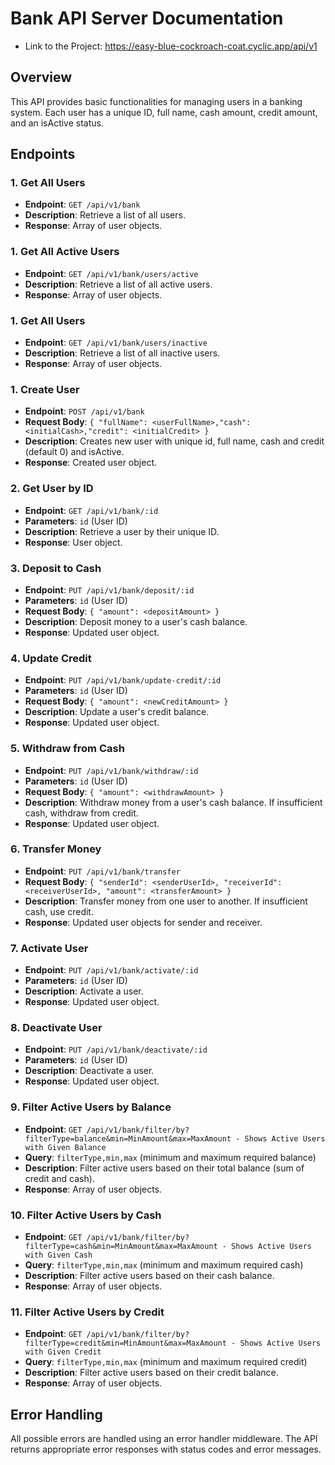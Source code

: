 # Bank API Server Documentation

-   Link to the Project: https://easy-blue-cockroach-coat.cyclic.app/api/v1

## Overview

This API provides basic functionalities for managing users in a banking system. Each user has a unique ID, full name, cash amount, credit amount, and an isActive status.

## Endpoints

### 1. Get All Users

-   **Endpoint**: `GET /api/v1/bank`
-   **Description**: Retrieve a list of all users.
-   **Response**: Array of user objects.

### 1. Get All Active Users

-   **Endpoint**: `GET /api/v1/bank/users/active`
-   **Description**: Retrieve a list of all active users.
-   **Response**: Array of user objects.

### 1. Get All Users

-   **Endpoint**: `GET /api/v1/bank/users/inactive`
-   **Description**: Retrieve a list of all inactive users.
-   **Response**: Array of user objects.

### 1. Create User

-   **Endpoint**: `POST /api/v1/bank`
-   **Request Body**: `{ "fullName": <userFullName>,"cash": <initialCash>,"credit": <initialCredit> }`
-   **Description**: Creates new user with unique id, full name, cash and credit (default 0) and isActive.
-   **Response**: Created user object.

### 2. Get User by ID

-   **Endpoint**: `GET /api/v1/bank/:id`
-   **Parameters**: `id` (User ID)
-   **Description**: Retrieve a user by their unique ID.
-   **Response**: User object.

### 3. Deposit to Cash

-   **Endpoint**: `PUT /api/v1/bank/deposit/:id`
-   **Parameters**: `id` (User ID)
-   **Request Body**: `{ "amount": <depositAmount> }`
-   **Description**: Deposit money to a user's cash balance.
-   **Response**: Updated user object.

### 4. Update Credit

-   **Endpoint**: `PUT /api/v1/bank/update-credit/:id`
-   **Parameters**: `id` (User ID)
-   **Request Body**: `{ "amount": <newCreditAmount> }`
-   **Description**: Update a user's credit balance.
-   **Response**: Updated user object.

### 5. Withdraw from Cash

-   **Endpoint**: `PUT /api/v1/bank/withdraw/:id`
-   **Parameters**: `id` (User ID)
-   **Request Body**: `{ "amount": <withdrawAmount> }`
-   **Description**: Withdraw money from a user's cash balance. If insufficient cash, withdraw from credit.
-   **Response**: Updated user object.

### 6. Transfer Money

-   **Endpoint**: `PUT /api/v1/bank/transfer`
-   **Request Body**: `{ "senderId": <senderUserId>, "receiverId": <receiverUserId>, "amount": <transferAmount> }`
-   **Description**: Transfer money from one user to another. If insufficient cash, use credit.
-   **Response**: Updated user objects for sender and receiver.

### 7. Activate User

-   **Endpoint**: `PUT /api/v1/bank/activate/:id`
-   **Parameters**: `id` (User ID)
-   **Description**: Activate a user.
-   **Response**: Updated user object.

### 8. Deactivate User

-   **Endpoint**: `PUT /api/v1/bank/deactivate/:id`
-   **Parameters**: `id` (User ID)
-   **Description**: Deactivate a user.
-   **Response**: Updated user object.

### 9. Filter Active Users by Balance

-   **Endpoint**: `GET /api/v1/bank/filter/by?filterType=balance&min=MinAmount&max=MaxAmount - Shows Active Users with Given Balance`
-   **Query**: `filterType,min,max` (minimum and maximum required balance)
-   **Description**: Filter active users based on their total balance (sum of credit and cash).
-   **Response**: Array of user objects.

### 10. Filter Active Users by Cash

-   **Endpoint**: `GET /api/v1/bank/filter/by?filterType=cash&min=MinAmount&max=MaxAmount - Shows Active Users with Given Cash`
-   **Query**: `filterType,min,max` (minimum and maximum required cash)
-   **Description**: Filter active users based on their cash balance.
-   **Response**: Array of user objects.

### 11. Filter Active Users by Credit

-   **Endpoint**: `GET /api/v1/bank/filter/by?filterType=credit&min=MinAmount&max=MaxAmount - Shows Active Users with Given Credit`
-   **Query**: `filterType,min,max` (minimum and maximum required credit)
-   **Description**: Filter active users based on their credit balance.
-   **Response**: Array of user objects.

## Error Handling

All possible errors are handled using an error handler middleware. The API returns appropriate error responses with status codes and error messages.
